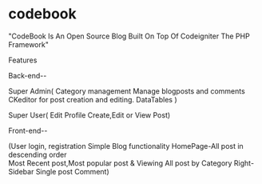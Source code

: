 codebook
========

"CodeBook Is An Open Source Blog Built On Top Of Codeigniter The PHP Framework"

Features

Back-end--

 Super Admin(
  Category management
  Manage blogposts and comments
  CKeditor for post creation and editing.
  DataTables )
  
Super User(
   Edit Profile
   Create,Edit or View Post)
   
Front-end--

  (User login, registration
  Simple Blog functionality
  HomePage-All post in descending order   
  Most Recent post,Most popular post & Viewing All post by Category Right-Sidebar
  Single post
   Comment)
 

